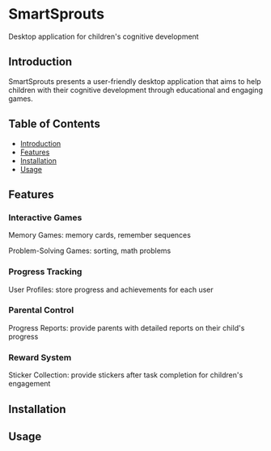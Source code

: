 # SmartSprouts
Desktop application for children's cognitive development

## Introduction

SmartSprouts presents a user-friendly desktop application that aims to help children with their cognitive development through educational and engaging games.

## Table of Contents
- [Introduction](#introduction)
- [Features](#features)
- [Installation](#installation)
- [Usage](#usage)

## Features
### Interactive Games

Memory Games: memory cards, remember sequences

Problem-Solving Games: sorting, math problems

### Progress Tracking

User Profiles: store progress and achievements for each user

### Parental Control

Progress Reports: provide parents with detailed reports on their child's progress

### Reward System

Sticker Collection: provide stickers after task completion for children's engagement


## Installation

## Usage
